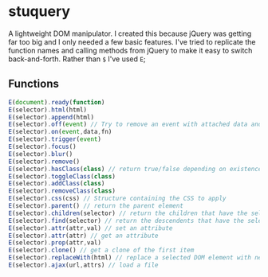 # stuquery

A lightweight DOM manipulator. I created this because jQuery was getting far too big and I only needed a few basic features. I've tried to replicate the function names and calling methods from jQuery to make it easy to switch back-and-forth. Rather than `$` I've used `E`;

## Functions

```javascript
E(document).ready(function)
E(selector).html(html)
E(selector).append(html)
E(selector).off(event) // Try to remove an event with attached data and supplied function, fn.
E(selector).on(event,data,fn)
E(selector).trigger(event)
E(selector).focus()
E(selector).blur()
E(selector).remove()
E(selector).hasClass(class) // return true/false depending on existence of class
E(selector).toggleClass(class)
E(selector).addClass(class)
E(selector).removeClass(class)
E(selector).css(css) // Structure containing the CSS to apply
E(selector).parent() // return the parent element
E(selector).children(selector) // return the children that have the selector
E(selector).find(selector) // return the descendents that have the selector
E(selector).attr(attr,val) // set an attribute
E(selector).attr(attr) // get an attribute
E(selector).prop(attr,val)
E(selector).clone() // get a clone of the first item
E(selector).replaceWith(html) // replace a selected DOM element with new HTML
E(selector).ajax(url,attrs) // load a file
```
